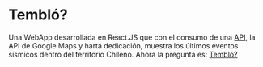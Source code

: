 # Tembló?
Una WebApp desarrollada en React.JS que con el consumo de una [API](https://xor.cl/api/sismo/), la API de Google Maps y harta dedicación, muestra los últimos eventos sísmicos dentro del territorio Chileno. Ahora la pregunta es: [Tembló?](https://temblo.netlify.app/)

